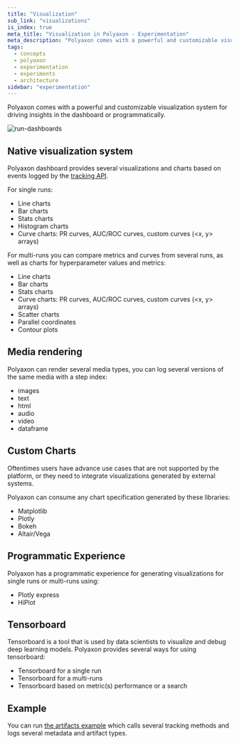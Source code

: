 ```yaml
---
title: "Visualization"
sub_link: "visualizations"
is_index: true
meta_title: "Visualization in Polyaxon - Experimentation"
meta_description: "Polyaxon comes with a powerful and customizable visualization system for driving visualization in the dashboard or programmatically."
tags:
  - concepts
  - polyaxon
  - experimentation
  - experiments
  - architecture
sidebar: "experimentation"
---
```


Polyaxon comes with a powerful and customizable visualization system for driving insights in the dashboard or programmatically.

![run-dashboards](../../../../content/images/dashboard/runs/dashboards.png)

## Native visualization system

Polyaxon dashboard provides several visualizations and charts based on events logged by the [tracking API](/docs/experimentation/tracking/).

For single runs:

 * Line charts
 * Bar charts
 * Stats charts
 * Histogram charts
 * Curve charts: PR curves, AUC/ROC curves, custom curves (<x, y> arrays)

For multi-runs you can compare metrics and curves from several runs, as well as charts for hyperparameter values and metrics:

 * Line charts
 * Bar charts
 * Stats charts
 * Curve charts: PR curves, AUC/ROC curves, custom curves (<x, y> arrays)
 * Scatter charts
 * Parallel coordinates
 * Contour plots

## Media rendering

Polyaxon can render several media types, you can log several versions of the same media with a step index:

 * images
 * text
 * html
 * audio
 * video
 * dataframe

## Custom Charts

Oftentimes users have advance use cases that are not supported by the platform, or they need to integrate visualizations generated by external systems.

Polyaxon can consume any chart specification generated by these libraries:

 * Matplotlib
 * Plotly
 * Bokeh
 * Altair/Vega

## Programmatic Experience

Polyaxon has a programmatic experience for generating visualizations for single runs or multi-runs using:

 * Plotly express
 * HiPlot

## Tensorboard

Tensorboard is a tool that is used by data scientists to visualize and debug deep learning models. Polyaxon provides several ways for using tensorboard:

 * Tensorboard for a single run
 * Tensorboard for a multi-runs
 * Tensorboard based on metric(s) performance or a search


## Example

You can run [the artifacts example](https://github.com/polyaxon/polyaxon-examples/tree/master/in_cluster/artifacts) which calls several tracking methods and logs several metadata and artifact types.

